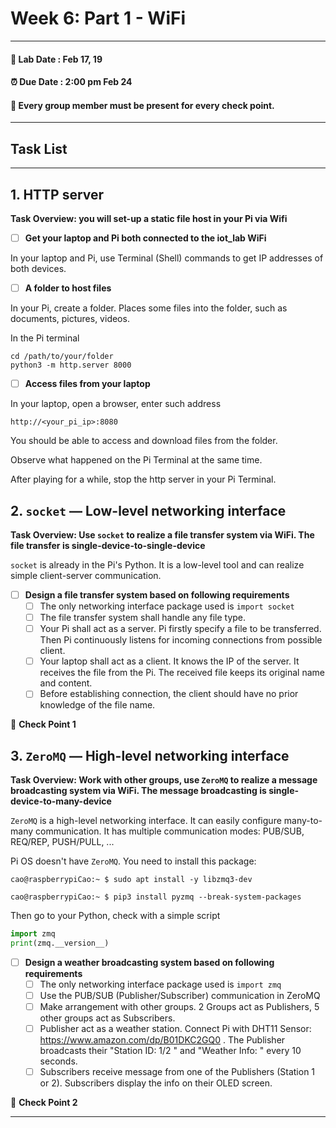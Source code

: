 # Week 6: Part 1 - WiFi

---------------
#### :dizzy: **Lab Date :** Feb 17, 19 
#### :alarm_clock: **Due Date :** 2:00 pm Feb 24   
#### :pencil: Every group member must be present for every check point.
-------------------

## Task List

------------------
## 1. HTTP server

**Task Overview: you will set-up a static file host in your Pi via Wifi**

- [ ] **Get your laptop and Pi both connected to the iot_lab WiFi**

In your laptop and Pi, use Terminal (Shell) commands to get IP addresses of both devices.

- [ ] **A folder to host files**

In your Pi, create a folder. Places some files into the folder, such as documents, pictures, videos.

In the Pi terminal

```shell
cd /path/to/your/folder
python3 -m http.server 8000
```

- [ ] **Access files from your laptop**

In your laptop, open a browser, enter such address

```
http://<your_pi_ip>:8080
```

You should be able to access and download files from the folder.

Observe what happened on the Pi Terminal at the same time.

After playing for a while, stop the http server in your Pi Terminal.



## 2. `socket` — Low-level networking interface
**Task Overview: Use ```socket```  to realize a file transfer system via WiFi. The file transfer is single-device-to-single-device**

```socket```  is already in the Pi's Python. It is a low-level tool and can realize simple client-server communication.

- [ ] **Design a file transfer system based on following requirements**
  - [ ] The only networking interface package used is ```import socket``` 
  - [ ] The file transfer system shall handle any file type.
  - [ ] Your Pi shall act as a server. Pi firstly specify a file to be transferred. Then Pi continuously listens for incoming connections from possible client.
  - [ ] Your laptop shall act as a client. It knows the IP of the server. It receives the file from the Pi. The received file keeps its original name and content.
  - [ ] Before establishing connection, the client should have no prior knowledge of the file name.

🎉 **Check Point 1**



## 3. `ZeroMQ` — High-level networking interface 
**Task Overview: Work with other groups, use ```ZeroMQ```  to realize a message broadcasting system via WiFi. The message broadcasting is single-device-to-many-device**

```ZeroMQ```  is a high-level networking interface. It can easily configure many-to-many communication. It has multiple communication modes: PUB/SUB, REQ/REP, PUSH/PULL, ...

Pi OS doesn't have ```ZeroMQ```. You need to install this package:

```shell
cao@raspberrypiCao:~ $ sudo apt install -y libzmq3-dev
```

```shell
cao@raspberrypiCao:~ $ pip3 install pyzmq --break-system-packages
```

Then go to your Python, check with a simple script
```python
import zmq
print(zmq.__version__)
```
- [ ] **Design a weather broadcasting system based on following requirements**
  - [ ] The only networking interface package used is ```import zmq``` 
  - [ ] Use the PUB/SUB (Publisher/Subscriber) communication in ZeroMQ
  - [ ] Make arrangement with other groups. 2 Groups act as Publishers, 5 other groups act as Subscribers. 
  - [ ] Publisher act as a weather station. Connect Pi with DHT11 Sensor:  https://www.amazon.com/dp/B01DKC2GQ0 . The Publisher broadcasts their "Station ID: 1/2 " and "Weather Info: " every 10 seconds.
  - [ ] Subscribers receive message from one of the Publishers (Station 1 or 2).  Subscribers display the info on their OLED screen.

🎉 **Check Point 2**



---
